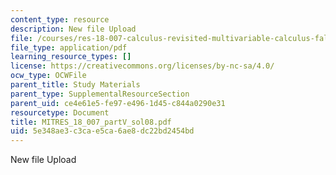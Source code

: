 ```yaml
---
content_type: resource
description: New file Upload
file: /courses/res-18-007-calculus-revisited-multivariable-calculus-fall-2011/5e348ae3c3cae5ca6ae8dc22bd2454bd_MITRES_18_007_partV_sol08.pdf
file_type: application/pdf
learning_resource_types: []
license: https://creativecommons.org/licenses/by-nc-sa/4.0/
ocw_type: OCWFile
parent_title: Study Materials
parent_type: SupplementalResourceSection
parent_uid: ce4e61e5-fe97-e496-1d45-c844a0290e31
resourcetype: Document
title: MITRES_18_007_partV_sol08.pdf
uid: 5e348ae3-c3ca-e5ca-6ae8-dc22bd2454bd
---
```

New file Upload
